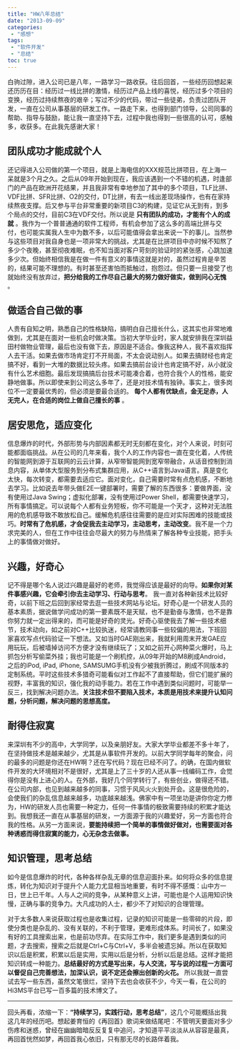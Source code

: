 ```yaml
---
title: "HW八年总结"
date: "2013-09-09"
categories:
 - "感想"
tags:
 - "软件开发"
 - "总结"
toc: true
---
```


白驹过隙，进入公司已是八年，一路学习一路收获。往后回首，一些经历回想起来还历历在目：经历过一线比拼的激情，经历过产品上线的喜悦，经历过多个项目的变换，经历过持续熬夜的艰辛；写过不少的代码，带过一些徒弟，负责过团队开发，一直在公司从事基层的研发工作。一路走下来，也得到部门领导，公司同事的帮助、指导与鼓励，能让我一直坚持下去，过程中我也得到一些很高的认可，感触多，收获多。在此我先感谢大家！
<!--more-->
## 团队成功才能成就个人

还记得进入公司做的第一个项目，就是上海电信的XXX规范比拼项目，在上海一呆就是3个月之久。之后从09年开始到现在，我应该遇到一个不错的机遇，时逢部门的产品在欧洲开花结果，并且我非常有幸地参加了其中的多个项目，TLF比拼、VDF比拼、SFR比拼、O2的交付，DT比拼，有去一线出差现场操作，也有在家持续熬夜支撑。后又参与平台非常重要的新项目C3的构建，见证它从无到有，到多个局点的交付，目前C3在VDF交付。所以说是 __只有团队的成功，才能有个人的成就__ 。我作为一个普普通通的软件工程师，有机会参加了这么多的高端比拼与交付，也可能实属我人生中为数不多，以后可能值得会拿出来说一下的事儿。当然参与这些项目对我自身也是一项非常大的挑战，尤其是在比拼项目中亦时候不知熬了多少个夜晚，甚至彻夜难眠，也不知当面对客户苛刻的验证时的紧张感，心跳加速多少次。但始终相信我是在做一件有意义的事情这就是对的，虽然过程肯是辛苦的，结果可能不理想的。有时甚至还害怕而抵触过，抱怨过。但只要一旦接受了也就始终没有放弃过，__把分给我的工作尽自己最大的努力做好做实，做到问心无愧__ 。

## 做适合自己做的事

人贵有自知之明，熟悉自己的性格缺陷，搞明白自己擅长什么，这其实也非常地难做到，尤其是在面对一些机会时做决策。当初大学毕业时，家人就安排我在深圳益田村做物业管理，最后也没有做下去，原因是不适合。像我这种人，我不喜欢指挥人去干活。如果去做市场肯定打不开局面，不太会说动别人。如果去搞财经也肯定搞不好，看到一大堆的数据比较头疼。如果去搞前台设计也肯定搞不好，从小就没有什么艺术细胞。最后发现搞搞后台技术可能凑合着，也符合我个人的性格，能安静地做事。所以即使来到公司这么多年了，还是对技术情有独钟。事实上，很多岗位不一定要最优秀的，但必须是要最合适的。 __每个人都有优缺点，金无足赤，人无完人，在合适的岗位上做自己擅长的事__ 。

## 居安思危，适应变化

信息爆炸的时代，外部形势与内部因素都无时无刻都在变化，对个人来说，时刻可能都面临挑战。从在公司的几年来看，我个人的工作内容也一直在变化着，人传统的智能网到源于互联网的云云计算，从窄带智能网到宽窄带融合，从话音控制到消息内容，从单体大型服务到分布式集群应用，从C++语言到Java语言。真是变化太快，每次转变，都需要去适应它。面对变化，自己需要时常有点危机感，不断地去学习。比如说去年带头做E2E一键部署时，需要了解的东西很多：要做界面，没有使用过Java Swing；虚拟化部署，没有使用过Power Shell，都需要快速学习，所有事情搞定。可以说每个人都有业务短板，你不可能是一个天才，这种对无法胜用的危机感导致不敢放松自己。缓解危机感往往需要的是应对实际困难的技能或技巧。__时常有了危机感，才会促我去主动学习，主动思考，主动改变__。我不是一个力求完美的人，但在工作中往往会尽最大的努力与热情来了解各种专业技能，把手头上的事情做对做好。

## 兴趣，好奇心

记不得是哪个名人说过兴趣是最好的老师，我觉得应该是最好的向导。__如果你对某件事感兴趣，它会牵引你去主动学习、行动与思考__。 我一直对各种新技术比较好奇，以前下班之后回到家经常去逛一些技术网站与论坛。好奇心是一个研发人员的基本素质，据说做学问成功的第一要素既不是天赋，也不是勤奋与激情，也不是靠你努力就一定出得来的，而可能是好奇的灵光。好奇心驱使我去了解一些技术细节，技术动向，如之前对C++比较执迷，经常请教同事一些较偏的用法，下班回家喜欢写点代码验证一下想法。又如当时GAE刚出来，我就利用周末开发GAE应用玩玩，后被墙掉访问不方便才没有继续玩了；又如之前开心网种菜火爆时，马上抓包分析写偷菜外挂；我也可能是一个刷机控，从09年开始的M8刷成Android，之后的iPod, iPad, iPhone, SAMSUMG手机没有少被我折腾过，刷成不同版本的定制系统。平时这些技术多猎奇可能看似对工作起不了直接帮助，但它们能扩展的视野，丰富我的知识，强化我的动手能力。若在工作中遇到类似问题时，可能举一反三，找到解决问题办法。__关注技术但不要陷入技术，本质是用技术来提升认知问题，分析问题，解决问题的思想高度。__

## 耐得住寂寞

来深圳有不少的高中，大学同学，以及亲朋好友。大家大学毕业都差不多十年了，在坚持做技术是越来越少，尤其是从事软件开发的。以前大学同学每年的聚会，问的最多的问题是你还在HW啊？还在写代码？现在已经不问了。的确，在国内做软件开发的大环境相对不是很好，尤其是上了三十岁的人还从事一线编码工作，会觉得你是没有上进心的人。在外部，我好几个同学转行了，有些创业，做得还不错。在公司内部，也见到越来越多的同事，习惯于风风火火到处开会。这是很危险的，会使我们的杂乱信息越来越多，功底越来越浅。佛家中有一项坐功是讲你你定力修为，HW的研发人员也需要一种定力，任何一件事情的极致需要持续的积累才能达到。我想我还一直在从事基层的研发，一方面源于我的兴趣爱好，另一方面也符合我的性格。从另一方面来说，__要能持续把一个简单的事情做好做对，也需要面对各种诱惑而得住寂寞的能力，心无杂念去做事。__

## 知识管理，思考总结

如今是信息爆炸的时代，各种各样杂乱无章的信息迎面扑来。如何将众多的信息提炼，转化为知识对于提升个人能力尤显相当地重要，有时不得不感慨：山中方一日，世上已千年。人与人之间的竞争，从某种意义上讲，可能也是个人运用知识快慢，正确与事的竞争力。大凡成功的人士，都少不了对知识的合理管理。

对于太多数人来说获取过程也是收集过程，记录的知识可能是一些零碎的片段，即使分类也是杂乱的、没有关联的，不利于管理，更难形成体系。时间长了，如果没有好的工具搜索出来，也是前功尽弃。在实际工作中，我们更多是遇到类似的问题，才去搜索，搜索之后就是Ctrl+C与Ctrl+V，多半会被遗忘掉。所以在获取知识以后是积累，积累以后是实用，实用以后是分析，分析以后是总结。这样才能把知识转成一种能力。__总结最好的方式是写出来，与人交流，写与说的过程一方面可以督促自己完善想法，加深认识，说不定还会擦出创新的火花。__ 所以我就一直尝试去写一些东西，虽然文笔很烂，坚持下去也会收获不少，今天一看，在公司的Hi3MS平台已写一百多篇的技术博文了。

---
回头再看，浓缩一下：__“持续学习，实践行动，思考总结”__，这几个可能概括出我这几年的经历吧。想起姜育恒的《再回首》歌词来做结尾吧：不管明天要面对多少伤疼和迷惑，曾经在幽幽暗暗反反复复中追问，才知道平平淡淡从从容容是最真，再回首恍然如梦，再回首我心依旧，只有那无尽的长路伴着我。
